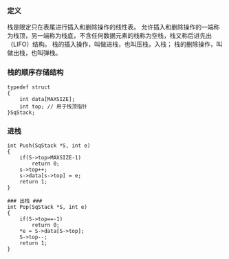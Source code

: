 ### 定义 ###
栈是限定只在表尾进行插入和删除操作的线性表。
允许插入和删除操作的一端称为栈顶，另一端称为栈底，不含任何数据元素的栈称为空栈，栈又称后进先出（LIFO）结构。
栈的插入操作，叫做进栈，也叫压栈，入栈；
栈的删除操作，叫做出栈，也叫弹栈。

### 栈的顺序存储结构 ###
```
typedef struct
{
    int data[MAXSIZE];
    int top; // 用于栈顶指针
}SqStack;
```

### 进栈 ###
```
int Push(SqStack *S, int e)
{
    if(S->top>MAXSIZE-1)
        return 0;
    s->top++;
    s->data[s->top] = e;
    return 1;
}

### 出栈 ###
int Pop(SqStack *S, int e)
{
    if(S->top==-1)
        return 0;
    *e = S->data[S->top];
    S->top--;
    return 1;
}
